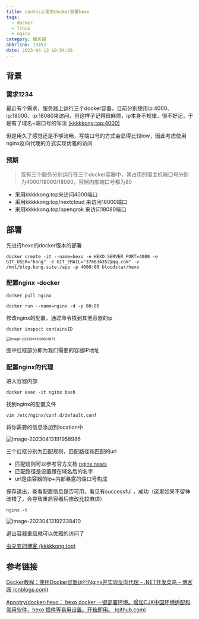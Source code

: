 ```yaml
---
title: centos上使用docker部署hexo
tags:
  - docker
  - linux
  - nginx
category: 服务器
abbrlink: 19452
date: 2023-04-13 10:54:56
---
```


## 背景

### 需求1234

最近有个需求，服务器上运行三个docker容器，目前分别使用ip:4000、ip:18000、ip:18080来访问，但这样子记得很麻烦，ip本身不规律，很不好记，于是有了域名+端口号的写法 [(kkkkkong.top:4000)](http://kkkkkong.top:4000/)

但是用久了感觉还是不够流畅，写端口号的方式会显得比较low，因此考虑使用nginx反向代理的方式实现优雅的访问

### 预期

> 现有三个服务分别运行在三个docker容器中，其占用的宿主机端口号分别为4000/18000/18080，容器内部端口号都为80

- 采用kkkkkong.top来访问4000端口
- 采用kkkkkong.top/nextcloud 来访问18000端口
- 采用kkkkkong.top/opengrok 来访问18080端口



## 部署

先进行hexo的docker版本的部署

```shell
docker create -it --name=hexo -e HEXO_SERVER_PORT=4000 -e GIT_USER="kong" -e GIT_EMAIL="376634352@qq.com" -v /mnt/blog.kong.site:/app -p 4000:80 bloodstar/hexo
```



### 配置nginx -docker

```shell
docker pull nginx
```

```shell
docker run --name=nginx -d -p 80:80
```

修改nginx的配置，通过命令找到其他容器的ip

```shell
docker inspect containsID
```

<img src="https://cdn.jsdelivr.net/gh/Kong-PR/Typora-picture@latest/img/image-20230413191601873.png" alt="image-20230413191601873" style="zoom: 67%;" />

图中红框部分即为我们需要的容器IP地址

### 配置nginx的代理

进入容器内部

```shell
docker exec -it nginx bash
```

找到nginx的配置文件

```shell
vim /etc/nginx/conf.d/default.conf
```

将你需要的信息添加到location中

![image-20230413191958986](https://cdn.jsdelivr.net/gh/Kong-PR/Typora-picture@latest/img/image-20230413191958986.png)

三个红框分别为匹配规则，匹配路径和匹配的url

- 匹配规则可以参考官方文档 [nginx news](https://nginx.org/)
- 匹配路径是设置跟在域名后的名字
- url是由容器的ip+内部暴露的端口号构成

保存退出，查看配置信息是否可用，看见有successful ，成功（这里如果不留神改错了，会导致重启容器后修改比较麻烦）

```shell
nginx -t
```

![image-20230413192338410](https://cdn.jsdelivr.net/gh/Kong-PR/Typora-picture@latest/img/image-20230413192338410.png)

退出容器重启就可以优雅的访问了

[虫兑变的博客 (kkkkkong.top)](http://www.kkkkkong.top/)





## 参考链接

[Docker教程：使用Docker容器运行Nginx并实现反向代理 - .NET开发菜鸟 - 博客园 (cnblogs.com)](https://www.cnblogs.com/dotnet261010/p/12596185.html)

[Appotry/docker-hexo： hexo docker 一键部署环境。增加CJK中国环境适配和常用软件，hexo 插件等易用设置。开箱即用。 (github.com)](https://github.com/appotry/docker-hexo)
